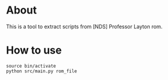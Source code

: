 # About
This is a tool to extract scripts from [NDS] Professor Layton rom.

# How to use
```
source bin/activate
python src/main.py rom_file
```